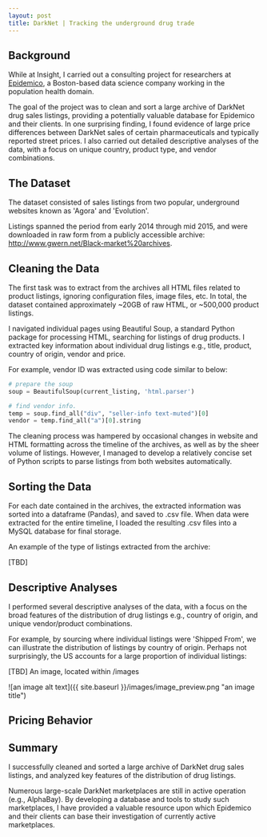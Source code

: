 ```yaml
---
layout: post
title: DarkNet | Tracking the underground drug trade
---
```


## Background

While at Insight, I carried out a consulting project for researchers at [Epidemico](http://www.epidemico.com), a Boston-based data science company working in the population health domain. 

The goal of the project was to clean and sort a large archive of DarkNet drug sales listings, providing a potentially valuable database for Epidemico and their clients. In one surprising finding, I found evidence of large price differences between DarkNet sales of certain pharmaceuticals and typically reported street prices. I also carried out detailed descriptive analyses of the data, with a focus on unique country, product type, and vendor combinations.

## The Dataset

The dataset consisted of sales listings from two popular, underground websites known as 'Agora' and 'Evolution'. 

Listings spanned the period from early 2014 through mid 2015, and were downloaded in raw form from a publicly accessible archive: <http://www.gwern.net/Black-market%20archives>.

## Cleaning the Data

The first task was to extract from the archives all HTML files related to product listings, ignoring configuration files, image files, etc. In total, the dataset contained approximately ~20GB of raw HTML, or ~500,000 product listings.

I navigated individual pages using Beautiful Soup, a standard Python package for processing HTML, searching for listings of drug products. I extracted key information about individual drug listings e.g., title, product, country of origin, vendor and price. 

For example, vendor ID was extracted using code similar to below:

```python
# prepare the soup
soup = BeautifulSoup(current_listing, 'html.parser')

# find vendor info.
temp = soup.find_all("div", "seller-info text-muted")[0]
vendor = temp.find_all("a")[0].string
```

The cleaning process was hampered by occasional changes in website and HTML formatting across the timeline of the archives, as well as by the sheer volume of listings. However, I managed to develop a relatively concise set of Python scripts to parse listings from both websites automatically.

## Sorting the Data

For each date contained in the archives, the extracted information was sorted into a dataframe (Pandas), and saved to .csv file. When data were extracted for the entire timeline, I loaded the resulting .csv files into a MySQL database for final storage.

An example of the type of listings extracted from the archive:

[TBD]

## Descriptive Analyses

I performed several descriptive analyses of the data, with a focus on the broad features of the distribution of drug listings e.g., country of origin, and unique vendor/product combinations.

For example, by sourcing where individual listings were 'Shipped From', we can illustrate the distribution of listings by country of origin. Perhaps not surprisingly, the US accounts for a large proportion of individual listings:

[TBD]
An image, located within /images

![an image alt text]({{ site.baseurl }}/images/image_preview.png "an image title")

## Pricing Behavior



## Summary
I successfully cleaned and sorted a large archive of DarkNet drug sales listings, and analyzed key features of the distribution of drug listings. 

Numerous large-scale DarkNet marketplaces are still in active operation (e.g., AlphaBay). By developing a database and tools to study such marketplaces, I have provided a valuable resource upon which Epidemico and their clients can base their investigation of currently active marketplaces.
<!--more-->
